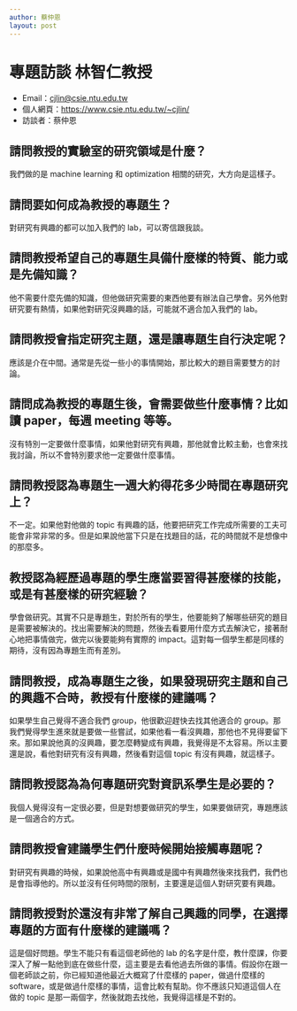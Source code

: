 ```yaml
---
author: 蔡仲恩
layout: post
---
```

# 專題訪談 林智仁教授

- Email：cjlin@csie.ntu.edu.tw
- 個人網頁：<https://www.csie.ntu.edu.tw/~cjlin/>
- 訪談者：蔡仲恩

## 請問教授的實驗室的研究領域是什麼？
我們做的是 machine learning 和 optimization 相關的研究，大方向是這樣子。

## 請問要如何成為教授的專題生？
對研究有興趣的都可以加入我們的 lab，可以寄信跟我談。

## 請問教授希望自己的專題生具備什麼樣的特質、能力或是先備知識？
他不需要什麼先備的知識，但他做研究需要的東西他要有辦法自己學會。另外他對研究要有熱情，如果他對研究沒興趣的話，可能就不適合加入我們的 lab。

## 請問教授會指定研究主題，還是讓專題生自行決定呢？
應該是介在中間。通常是先從一些小的事情開始，那比較大的題目需要雙方的討論。

## 請問成為教授的專題生後，會需要做些什麼事情？比如讀 paper，每週 meeting 等等。
沒有特別一定要做什麼事情，如果他對研究有興趣，那他就會比較主動，也會來找我討論，所以不會特別要求他一定要做什麼事情。

## 請問教授認為專題生一週大約得花多少時間在專題研究上？
不一定。如果他對他做的 topic 有興趣的話，他要把研究工作完成所需要的工夫可能會非常非常的多。但是如果說他當下只是在找題目的話，花的時間就不是想像中的那麼多。

## 教授認為經歷過專題的學生應當要習得甚麼樣的技能，或是有甚麼樣的研究經驗？
學會做研究。其實不只是專題生，對於所有的學生，他要能夠了解哪些研究的題目是需要被解決的。找出需要解決的問題，然後去看要用什麼方式去解決它，接著耐心地把事情做完，做完以後要能夠有實際的 impact。這對每一個學生都是同樣的期待，沒有因為專題生而有差別。

## 請問教授，成為專題生之後，如果發現研究主題和自己的興趣不合時，教授有什麼樣的建議嗎？
如果學生自己覺得不適合我們 group，他很歡迎趕快去找其他適合的 group。那我們覺得學生進來就是要做一些嘗試，如果他看一看沒興趣，那他也不見得要留下來。那如果說他真的沒興趣，要怎麼轉變成有興趣，我覺得是不太容易。所以主要還是說，看他對研究有沒有興趣，然後看對這個 topic 有沒有興趣，就這樣子。

## 請問教授認為為何專題研究對資訊系學生是必要的？
我個人覺得沒有一定很必要，但是對想要做研究的學生，如果要做研究，專題應該是一個適合的方式。

## 請問教授會建議學生們什麼時候開始接觸專題呢？
對研究有興趣的時候，如果說他高中有興趣或是國中有興趣然後來找我們，我們也是會指導他的。所以並沒有任何時間的限制，主要還是這個人對研究要有興趣。

## 請問教授對於還沒有非常了解自己興趣的同學，在選擇專題的方面有什麼樣的建議嗎？
這是個好問題。學生不能只有看這個老師他的 lab 的名字是什麼，教什麼課，你要深入了解一點他到底在做些什麼，這主要是去看他過去所做的事情。假設你在跟一個老師談之前，你已經知道他最近大概寫了什麼樣的 paper，做過什麼樣的 software，或是做過什麼樣的事情，這會比較有幫助。你不應該只知道這個人在做的 topic 是那一兩個字，然後就跑去找他，我覺得這樣是不對的。
